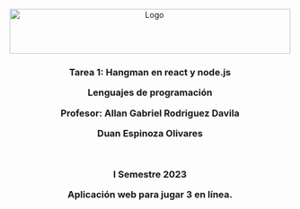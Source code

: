 <!-- PROJECT LOGO -->
<br />
<div align="center">
  <a href="https://github.com/othneildrew/Best-README-Template">
    <img src="https://upload.wikimedia.org/wikipedia/commons/thumb/c/c8/Firma_TEC.svg/1200px-Firma_TEC.svg.png" alt="Logo" width="500" height="80">
  </a>

  <h3 align="center">Tarea 1: Hangman en react y node.js

  <p align="center">
    Lenguajes de programación
  </p>
  <p align="center">
    Profesor: Allan Gabriel Rodriguez Davila
  </p>

  <p align="center">
    Duan Espinoza Olivares
  </p>
 
  <br /> 
  <p align="center">
    I Semestre 2023
  </p> 
  <p align="center">
    Aplicación web para jugar 3 en línea.
  </p> 
  <p align="center">
  
   
  <p align="center">
</div>
